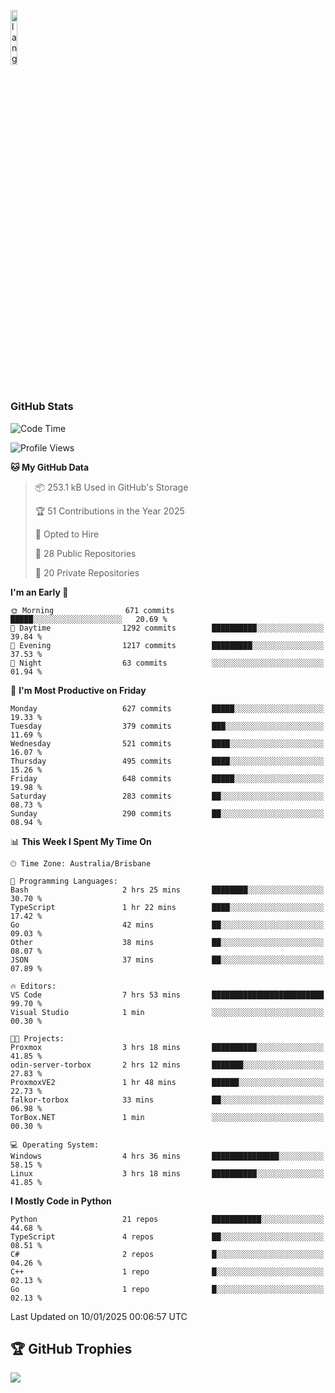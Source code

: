 <p align="left"><img width=15%" src="https://github.com/alansmathew/alansmathew/raw/master/lang.gif" alt="lang image here" /></p>

# <h3 align="left">GitHub Stats</h3>

<!--START_SECTION:waka-->
![Code Time](http://img.shields.io/badge/Code%20Time-551%20hrs%2052%20mins-blue)

![Profile Views](http://img.shields.io/badge/Profile%20Views-12-blue)

**🐱 My GitHub Data** 

> 📦 253.1 kB Used in GitHub's Storage 
 > 
> 🏆 51 Contributions in the Year 2025
 > 
> 💼 Opted to Hire
 > 
> 📜 28 Public Repositories 
 > 
> 🔑 20 Private Repositories 
 > 
**I'm an Early 🐤** 

```text
🌞 Morning                671 commits         █████░░░░░░░░░░░░░░░░░░░░   20.69 % 
🌆 Daytime                1292 commits        ██████████░░░░░░░░░░░░░░░   39.84 % 
🌃 Evening                1217 commits        █████████░░░░░░░░░░░░░░░░   37.53 % 
🌙 Night                  63 commits          ░░░░░░░░░░░░░░░░░░░░░░░░░   01.94 % 
```
📅 **I'm Most Productive on Friday** 

```text
Monday                   627 commits         █████░░░░░░░░░░░░░░░░░░░░   19.33 % 
Tuesday                  379 commits         ███░░░░░░░░░░░░░░░░░░░░░░   11.69 % 
Wednesday                521 commits         ████░░░░░░░░░░░░░░░░░░░░░   16.07 % 
Thursday                 495 commits         ████░░░░░░░░░░░░░░░░░░░░░   15.26 % 
Friday                   648 commits         █████░░░░░░░░░░░░░░░░░░░░   19.98 % 
Saturday                 283 commits         ██░░░░░░░░░░░░░░░░░░░░░░░   08.73 % 
Sunday                   290 commits         ██░░░░░░░░░░░░░░░░░░░░░░░   08.94 % 
```


📊 **This Week I Spent My Time On** 

```text
🕑︎ Time Zone: Australia/Brisbane

💬 Programming Languages: 
Bash                     2 hrs 25 mins       ████████░░░░░░░░░░░░░░░░░   30.70 % 
TypeScript               1 hr 22 mins        ████░░░░░░░░░░░░░░░░░░░░░   17.42 % 
Go                       42 mins             ██░░░░░░░░░░░░░░░░░░░░░░░   09.03 % 
Other                    38 mins             ██░░░░░░░░░░░░░░░░░░░░░░░   08.07 % 
JSON                     37 mins             ██░░░░░░░░░░░░░░░░░░░░░░░   07.89 % 

🔥 Editors: 
VS Code                  7 hrs 53 mins       █████████████████████████   99.70 % 
Visual Studio            1 min               ░░░░░░░░░░░░░░░░░░░░░░░░░   00.30 % 

🐱‍💻 Projects: 
Proxmox                  3 hrs 18 mins       ██████████░░░░░░░░░░░░░░░   41.85 % 
odin-server-torbox       2 hrs 12 mins       ███████░░░░░░░░░░░░░░░░░░   27.83 % 
ProxmoxVE2               1 hr 48 mins        ██████░░░░░░░░░░░░░░░░░░░   22.73 % 
falkor-torbox            33 mins             ██░░░░░░░░░░░░░░░░░░░░░░░   06.98 % 
TorBox.NET               1 min               ░░░░░░░░░░░░░░░░░░░░░░░░░   00.30 % 

💻 Operating System: 
Windows                  4 hrs 36 mins       ███████████████░░░░░░░░░░   58.15 % 
Linux                    3 hrs 18 mins       ██████████░░░░░░░░░░░░░░░   41.85 % 
```

**I Mostly Code in Python** 

```text
Python                   21 repos            ███████████░░░░░░░░░░░░░░   44.68 % 
TypeScript               4 repos             ██░░░░░░░░░░░░░░░░░░░░░░░   08.51 % 
C#                       2 repos             █░░░░░░░░░░░░░░░░░░░░░░░░   04.26 % 
C++                      1 repo              █░░░░░░░░░░░░░░░░░░░░░░░░   02.13 % 
Go                       1 repo              █░░░░░░░░░░░░░░░░░░░░░░░░   02.13 % 
```




 Last Updated on 10/01/2025 00:06:57 UTC
<!--END_SECTION:waka-->

## 🏆 GitHub Trophies

![](https://github-profile-trophy.vercel.app/?username=samh06&theme=discord&no-frame=true&no-bg=false&margin-w=4)
